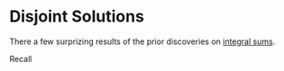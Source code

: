 # Disjoint Solutions

There a few surprizing results of the prior discoveries on [integral sums](not_one.md).

Recall

 